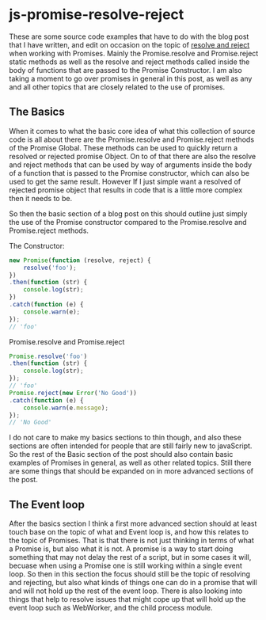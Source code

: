 # js-promise-resolve-reject

These are some source code examples that have to do with the blog post that I have written, and edit on occasion on the topic of [resolve and reject](https://dustinpfister.github.io/2019/09/18/js-promise-resolve-reject/) when working with Promises. Mainly the Promise.resolve and Promise.reject static methods as well as the resolve and reject methods called inside the body of functions that are passed to the Promise Constructor. I am also taking a moment to go over promises in general in this post, as well as any and all other topics that are closely related to the use of promises.

## The Basics

When it comes to what the basic core idea of what this collection of source code is all about there are the Promise.resolve and Promise.reject methods of the Promise Global. These methods can be used to quickly return a resolved or rejected promise Object. On to of that there are also the resolve and reject methods that can be used by way of arguments inside the body of a function that is passed to the Promise constructor, which can also be used to get the same result. However If I just simple want a resolved of rejected promise object that results in code that is a little more complex then it needs to be.

So then the basic section of a blog post on this should outline just simply the use of the Promise constructor compared to the Promise.resolve and Promise.reject methods.

The Constructor:

```js
new Promise(function (resolve, reject) {
    resolve('foo');
})
.then(function (str) {
    console.log(str);
})
.catch(function (e) {
    console.warn(e);
});
// 'foo'
```

Promise.resolve and Promise.reject

```js
Promise.resolve('foo')
.then(function (str) {
    console.log(str);
});
// 'foo'
Promise.reject(new Error('No Good'))
.catch(function (e) {
    console.warn(e.message);
});
// 'No Good'
```

I do not care to make my basics sections to thin though, and also these sections are often intended for people that are still fairly new to javaScript. So the rest of the Basic section of the post should also contain basic examples of Promises in general, as well as other related topics. Still there are some things that should be expanded on in more advanced sections of the post.

## The Event loop

After the basics section I think a first more advanced section should at least touch base on the topic of what and Event loop is, and how this relates to the topic of Promises. That is that there is not just thinking in terms of what a Promise is, but also what it is not. A promise is a way to start doing something that may not delay the rest of a script, but in some cases it will, becuase when using a Promise one is still working within a single event loop. So then in this section the focus should still be the topic of resolving and rejecting, but also what kinds of things one can do in a promise that will and will not hold up the rest of the event loop. There is also looking into things that help to resolve issues that might cope up that will hold up the event loop such as WebWorker, and the child process module.